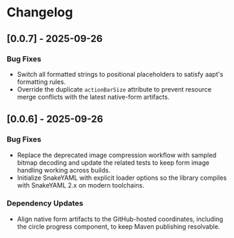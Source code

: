 # Changelog

## [0.0.7] - 2025-09-26
### Bug Fixes
- Switch all formatted strings to positional placeholders to satisfy
  aapt's formatting rules.
- Override the duplicate `actionBarSize` attribute to prevent resource
  merge conflicts with the latest native-form artifacts.

## [0.0.6] - 2025-09-26
### Bug Fixes
- Replace the deprecated image compression workflow with sampled bitmap decoding and
  update the related tests to keep form image handling working across builds.
- Initialize SnakeYAML with explicit loader options so the library compiles with
  SnakeYAML 2.x on modern toolchains.

### Dependency Updates
- Align native form artifacts to the GitHub-hosted coordinates, including the
  circle progress component, to keep Maven publishing resolvable.
